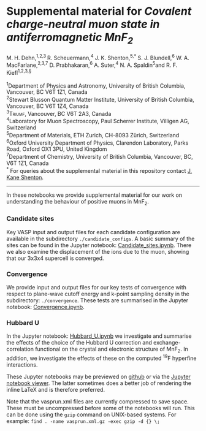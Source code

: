 # Supplemental material for _Covalent charge-neutral muon state in antiferromagnetic MnF<sub>2</sub>_

M. H. Dehn,<sup>1,2,3 </sup> R. Scheuermann,<sup>4</sup> J. K. Shenton,<sup>5,*</sup>  S. J. Blundell,<sup>6</sup> W. A. MacFarlane,<sup>2,3,7</sup> D. Prabhakaran,<sup>6</sup> A. Suter,<sup>4</sup> N. A. Spaldin<sup>5</sup>and R. F. Kiefl<sup>1,2,3,&sect;</sup>


<sup>1</sup>Department of Physics and Astronomy, University of British Columbia, Vancouver, BC V6T 1Z1, Canada    
<sup>2</sup>Stewart Blusson Quantum Matter Institute, University of British Columbia, Vancouver, BC V6T 1Z4, Canada    
<sup>3</sup><span style="font-variant:small-caps;">Triumf</span>, Vancouver, BC V6T 2A3, Canada   
<sup>4</sup>Laboratory for Muon Spectroscopy, Paul Scherrer Institute, Villigen AG, Switzerland    
<sup>5</sup>Department of Materials, ETH Zurich, CH-8093 Zürich, Switzerland   
<sup>6</sup>Oxford University Department of Physics, Clarendon Laboratory, Parks Road, Oxford OX1 3PU, United Kingdom   
<sup>7</sup>Department of Chemistry, University of British Columbia, Vancouver, BC, V6T 1Z1, Canada    
<sup>*</sup> For queries about the supplemental material in this repository contact [J. Kane Shenton](mailto:kane.shenton@stfc.ac.uk).


---
In these notebooks we provide supplemental material for our work on understanding the behaviour of positive muons in MnF<sub>2</sub>.


### Candidate sites
  Key <span style="font-variant:small-caps;">VASP</span> input and output files for each candidate configuration are available in the subdirectory `./candidate_configs`. A basic summary of the sites can be found in the Jupyter notebook: [Candidate_sites.ipynb](https://github.com/Shenton-supplemental/Muons_in_MnF2/blob/master/Candidate_sites.ipynb). There we also examine the displacement of the ions due to the muon, showing that our 3x3x4 supercell is converged. 


### Convergence
  We provide input and output files for our key tests of convergence with respect to plane-wave cutoff energy and k-point sampling density in the subdirectory: `./convergence`. These tests are summarised in the Jupyter notebook: [Convergence.ipynb](https://github.com/Shenton-supplemental/Muons_in_MnF2/blob/master/Convergence.ipynb).

### Hubbard U
  In the Jupyter notebook: [Hubbard_U.ipynb](https://github.com/Shenton-supplemental/Muons_in_MnF2/blob/master/Hubbard_U.ipynb) we investigate and summarise the effects of the choice of the Hubbard U correction and exchange-correlation functional on the crystal and electronic structure of MnF<sub>2</sub>. In addition, we investigate the effects of these on the computed <sup>19</sup>F hyperfine interactions. 


These Jupyter notebooks may be previewed on [github](https://github.com/Shenton-supplemental/Muons_in_MnF2) or via the [Jupyter notebook viewer](https://nbviewer.jupyter.org/github/Shenton-supplemental/Muons_in_MnF2). The latter sometimes does a better job of rendering the inline LaTeX and is therefore preferred.

Note that the vasprun.xml files are currently compressed to save space. These must be uncompressed before some of the notebooks will run. This can be done using the `gzip` command on UNIX-based systems. For example: `find . -name vasprun.xml.gz -exec gzip -d {} \;`
